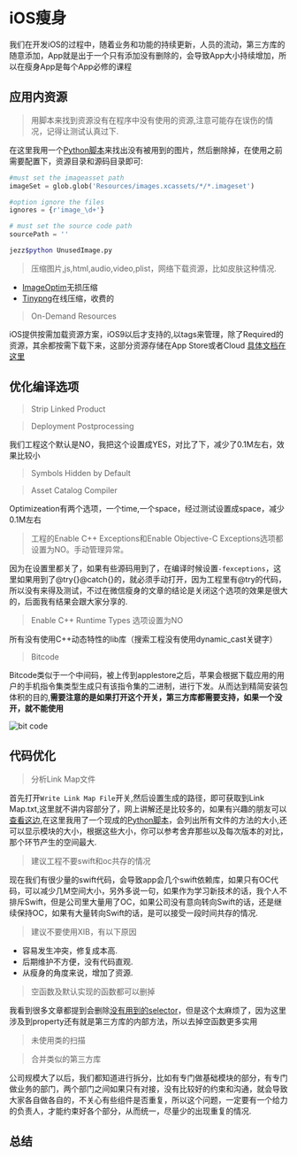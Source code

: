 # iOS瘦身
我们在开发iOS的过程中，随着业务和功能的持续更新，人员的流动，第三方库的随意添加，App就是出于一个只有添加没有删除的，会导致App大小持续增加，所以在瘦身App是每个App必修的课程

## 应用内资源

> 用脚本来找到资源没有在程序中没有使用的资源,注意可能存在误伤的情况，记得让测试认真过下.
    
在这里我用一个[Python脚本](https://github.com/jezzmemo/iOSThin/blob/master/UnusedImage.py)来找出没有被用到的图片，然后删除掉，在使用之前需要配置下，资源目录和源码目录即可:
```python
#must set the imageasset path
imageSet = glob.glob('Resources/images.xcassets/*/*.imageset')

#option ignore the files
ignores = {r'image_\d+'}

# must set the source code path
sourcePath = ''
```
```sh
jezz$python UnusedImage.py
```

> 压缩图片,js,html,audio,video,plist，网络下载资源，比如皮肤这种情况.

- [ImageOptim](https://imageoptim.com/)无损压缩
- [Tinypng](https://tinypng.com/)在线压缩，收费的
    
> On-Demand Resources

iOS提供按需加载资源方案，iOS9以后才支持的,以tags来管理，除了Required的资源，其余都按需下载下来，这部分资源存储在App Store或者Cloud
[具体文档在这里](https://developer.apple.com/library/content/documentation/FileManagement/Conceptual/On_Demand_Resources_Guide/index.html#//apple_ref/doc/uid/TP40015083-CH2-SW1)

## 优化编译选项

> Strip Linked Product
    
> Deployment Postprocessing

我们工程这个默认是NO，我把这个设置成YES，对比了下，减少了0.1M左右，效果比较小
    
> Symbols Hidden by Default

> Asset Catalog Compiler

Optimizeation有两个选项，一个time,一个space，经过测试设置成space，减少0.1M左右

> 工程的Enable C++ Exceptions和Enable Objective-C Exceptions选项都设置为NO。手动管理异常。

因为在设置里都关了，如果有些源码用到了，在编译时候设置`-fexceptions`，这里如果用到了@try{}@catch{}的，就必须手动打开，因为工程里有@try的代码，所以没有来得及测试，不过在微信瘦身的文章的结论是关闭这个选项的效果是很大的，后面我有结果会跟大家分享的.

> Enable C++ Runtime Types 选项设置为NO

所有没有使用C++动态特性的lib库（搜索工程没有使用dynamic_cast关键字）

> Bitcode

Bitcode类似于一个中间码，被上传到applestore之后，苹果会根据下载应用的用户的手机指令集类型生成只有该指令集的二进制，进行下发。从而达到精简安装包体积的目的,__需要注意的是如果打开这个开关，第三方库都需要支持，如果一个没开，就不能使用__

![bit code](https://lowlevelbits.org/img/bitcode-demystified/app_thinning.png)
    

## 代码优化
> 分析Link Map文件

首先打开`Write Link Map File`开关,然后设置生成的路径，即可获取到Link Map.txt,这里就不讲内容部分了，网上讲解还是比较多的，如果有兴趣的朋友可以[查看这边](http://blog.cnbang.net/tech/2296/),在这里我用了一个现成的[Python脚本](https://github.com/jezzmemo/iOSThin/blob/master/ScanLinkMap.py)，会列出所有文件的方法的大小,还可以显示模块的大小，根据这些大小，你可以参考舍弃那些以及每次版本的对比，那个环节产生的空间最大.

> 建议工程不要swift和oc共存的情况

现在我们有很少量的swift代码，会导致app会几个swift依赖库，如果只有OC代码，可以减少几M空间大小，另外多说一句，如果作为学习新技术的话，我个人不排斥Swift，但是公司里大量用了OC，如果公司没有意向转向Swift的话，还是继续保持OC，如果有大量转向Swift的话，是可以接受一段时间共存的情况.

> 建议不要使用XIB，有以下原因

* 容易发生冲突，修复成本高.
* 后期维护不方便，没有代码直观.
* 从瘦身的角度来说，增加了资源.


> 空函数及默认实现的函数都可以删掉

我看到很多文章都提到会删除[没有用到的selector](https://github.com/nst/objc_cover/blob/master/objc_cover.py)，但是这个太麻烦了，因为这里涉及到property还有就是第三方库的内部方法，所以去掉空函数更多实用

> 未使用类的扫描

> 合并类似的第三方库

公司规模大了以后，我们都知道进行拆分，比如有专门做基础模块的部分，有专门做业务的部门，两个部门之间如果只有对接，没有比较好的约束和沟通，就会导致大家各自做各自的，不关心有些组件是否重复，所以这个问题，一定要有一个给力的负责人，才能约束好各个部分，从而统一，尽量少的出现重复的情况.

## 总结

